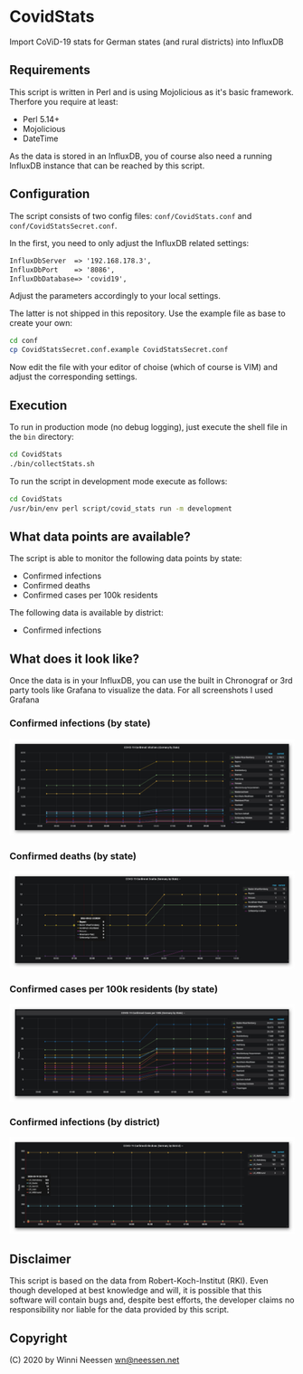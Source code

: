 # CovidStats
Import CoViD-19 stats for German states (and rural districts) into InfluxDB

## Requirements
This script is written in Perl and is using Mojolicious as it's basic framework. Therfore you require at least:
* Perl 5.14+
* Mojolicious
* DateTime

As the data is stored in an InfluxDB, you of course also need a running InfluxDB instance that can be reached by this script.

## Configuration
The script consists of two config files: ```conf/CovidStats.conf``` and ```conf/CovidStatsSecret.conf```.

In the first, you need to only adjust the InfluxDB related settings:
```
InfluxDbServer  => '192.168.178.3',
InfluxDbPort    => '8086',
InfluxDbDatabase=> 'covid19',
```
Adjust the parameters accordingly to your local settings.

The latter is not shipped in this repository. Use the example file as base to create your own:
```sh
cd conf
cp CovidStatsSecret.conf.example CovidStatsSecret.conf
```
Now edit the file with your editor of choise (which of course is VIM) and adjust the corresponding settings.

## Execution
To run in production mode (no debug logging), just execute the shell file in the ```bin``` directory:
```sh
cd CovidStats
./bin/collectStats.sh
```

To run the script in development mode execute as follows:
```sh
cd CovidStats
/usr/bin/env perl script/covid_stats run -m development
```

## What data points are available?
The script is able to monitor the following data points by state:
* Confirmed infections
* Confirmed deaths
* Confirmed cases per 100k residents

The following data is available by district:
* Confirmed infections
  
## What does it look like?
Once the data is in your InfluxDB, you can use the built in Chronograf or 3rd party tools like Grafana to visualize the data. For all screenshots I used Grafana

### Confirmed infections (by state)
![Confirmed infections by state](assets/inf_by_state.png)

### Confirmed deaths (by state)
![Confirmed deaths by state](assets/deaths_by_state.png)

### Confirmed cases per 100k residents (by state)
![Confirmed cases per 100k residents by state](assets/inf_per_100k.png)

### Confirmed infections (by district)
![Confirmed infections by district](assets/inf_by_district.png)

## Disclaimer
This script is based on the data from Robert-Koch-Institut (RKI). Even though developed at best knowledge and will, it is possible that this software will contain bugs and, despite best efforts, the developer claims no responsibility nor liable for the data provided by this script.

## Copyright
(C) 2020 by Winni Neessen <wn@neessen.net>

